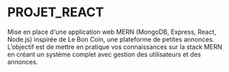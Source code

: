 # PROJET_REACT
Mise en place d'une application web MERN (MongoDB, Express, React, Node.js) inspirée de Le Bon Coin, une plateforme de petites annonces. L’objectif est de mettre en pratique vos connaissances sur la stack MERN en créant un système complet avec gestion des utilisateurs et des annonces.
